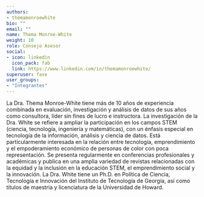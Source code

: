 ```yaml
---
authors:
- themamonroewhite
bio: ""
email: ""
name: Thema Monroe-White
weight: 10
role: Consejo Asesor
social:
- icon: linkedin
  icon_pack: fab
  link: https://www.linkedin.com/in/themamonroewhite/
superuser: fase
user_groups:
- "Integrantes"
---
```


La Dra. Thema Monroe-White tiene más de 10 años de experiencia combinada en evaluación, investigación y análisis de datos de sus años como consultora, líder sin fines de lucro e instructora. La investigación de la Dra. White se refiere a ampliar la participación en los campos STEM (ciencia, tecnología, ingeniería y matemáticas), con un énfasis especial en tecnología de la información, análisis y ciencia de datos. Está particularmente interesada en la relación entre tecnología, emprendimiento y el empoderamiento económico de personas de color con poca representación. Se presenta regularmente en conferencias profesionales y académicas y publica en una amplia variedad de revistas relacionadas con la equidad y la inclusión en la educación STEM, el emprendimiento social y la innovación. La Dra. White tiene un Ph.D. en Política de Ciencia, Tecnología e Innovación del Instituto de Tecnología de Georgia, así como títulos de maestría y licenciatura de la Universidad de Howard.
